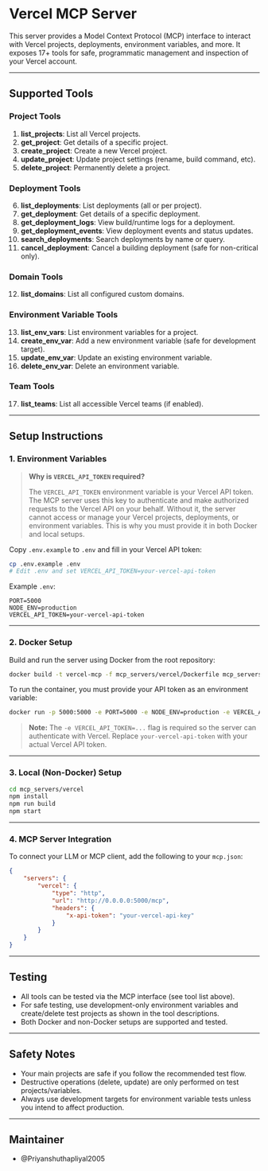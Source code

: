 # Vercel MCP Server

This server provides a Model Context Protocol (MCP) interface to interact with Vercel projects, deployments, environment variables, and more. It exposes 17+ tools for safe, programmatic management and inspection of your Vercel account.

---

## Supported Tools

### Project Tools
1. **list_projects**: List all Vercel projects.
2. **get_project**: Get details of a specific project.
3. **create_project**: Create a new Vercel project.
4. **update_project**: Update project settings (rename, build command, etc).
5. **delete_project**: Permanently delete a project.

### Deployment Tools
6. **list_deployments**: List deployments (all or per project).
7. **get_deployment**: Get details of a specific deployment.
8. **get_deployment_logs**: View build/runtime logs for a deployment.
9. **get_deployment_events**: View deployment events and status updates.
10. **search_deployments**: Search deployments by name or query.
11. **cancel_deployment**: Cancel a building deployment (safe for non-critical only).

### Domain Tools
12. **list_domains**: List all configured custom domains.

### Environment Variable Tools
13. **list_env_vars**: List environment variables for a project.
14. **create_env_var**: Add a new environment variable (safe for development target).
15. **update_env_var**: Update an existing environment variable.
16. **delete_env_var**: Delete an environment variable.

### Team Tools
17. **list_teams**: List all accessible Vercel teams (if enabled).

---

## Setup Instructions

### 1. Environment Variables

> **Why is `VERCEL_API_TOKEN` required?**
>
> The `VERCEL_API_TOKEN` environment variable is your Vercel API token. The MCP server uses this key to authenticate and make authorized requests to the Vercel API on your behalf. Without it, the server cannot access or manage your Vercel projects, deployments, or environment variables. This is why you must provide it in both Docker and local setups.

Copy `.env.example` to `.env` and fill in your Vercel API token:

```sh
cp .env.example .env
# Edit .env and set VERCEL_API_TOKEN=your-vercel-api-token
```

Example `.env`:
```
PORT=5000
NODE_ENV=production
VERCEL_API_TOKEN=your-vercel-api-token
```

---

### 2. Docker Setup

Build and run the server using Docker from the root repository:

```sh
docker build -t vercel-mcp -f mcp_servers/vercel/Dockerfile mcp_servers/vercel
```

To run the container, you must provide your API token as an environment variable:

```sh
docker run -p 5000:5000 -e PORT=5000 -e NODE_ENV=production -e VERCEL_API_TOKEN=your-vercel-api-token vercel-mcp
```

> **Note:**
> The `-e VERCEL_API_TOKEN=...` flag is required so the server can authenticate with Vercel. Replace `your-vercel-api-token` with your actual Vercel API token.

---

### 3. Local (Non-Docker) Setup

```sh
cd mcp_servers/vercel
npm install
npm run build
npm start
```

---

### 4. MCP Server Integration

To connect your LLM or MCP client, add the following to your `mcp.json`:

```json
{
	"servers": {
		"vercel": {
			"type": "http",
			"url": "http://0.0.0.0:5000/mcp",
			"headers": {
				"x-api-token": "your-vercel-api-key"
			}
		}
	}
}
```

---

## Testing

- All tools can be tested via the MCP interface (see tool list above).
- For safe testing, use development-only environment variables and create/delete test projects as shown in the tool descriptions.
- Both Docker and non-Docker setups are supported and tested.

---

## Safety Notes
- Your main projects are safe if you follow the recommended test flow.
- Destructive operations (delete, update) are only performed on test projects/variables.
- Always use development targets for environment variable tests unless you intend to affect production.

---

## Maintainer
- @Priyanshuthapliyal2005
